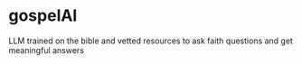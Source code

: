 # gospelAI
LLM trained on the bible and vetted resources to ask faith questions and get meaningful answers
